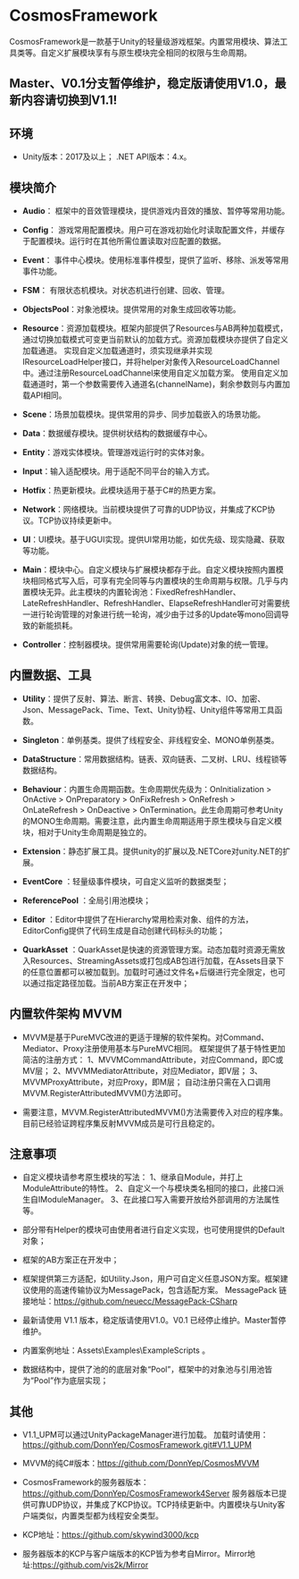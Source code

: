 # CosmosFramework

CosmosFramework是一款基于Unity的轻量级游戏框架。内置常用模块、算法工具类等。自定义扩展模块享有与原生模块完全相同的权限与生命周期。

## Master、V0.1分支暂停维护，稳定版请使用V1.0，最新内容请切换到V1.1!

## 环境

- Unity版本：2017及以上； .NET API版本：4.x。

## 模块简介

- **Audio**： 框架中的音效管理模块，提供游戏内音效的播放、暂停等常用功能。

- **Config**： 游戏常用配置模块。用户可在游戏初始化时读取配置文件，并缓存于配置模块。运行时在其他所需位置读取对应配置的数据。

- **Event**： 事件中心模块。使用标准事件模型，提供了监听、移除、派发等常用事件功能。

- **FSM**： 有限状态机模块。对状态机进行创建、回收、管理。

- **ObjectsPool**：对象池模块。提供常用的对象生成回收等功能。

- **Resource**：资源加载模块。框架内部提供了Resources与AB两种加载模式，通过切换加载模式可变更当前默认的加载方式。资源加载模块亦提供了自定义加载通道。
实现自定义加载通道时，须实现继承并实现IResourceLoadHelper接口，并将helper对象传入ResourceLoadChannel中。通过注册ResourceLoadChannel来使用自定义加载方案。
使用自定义加载通道时，第一个参数需要传入通道名(channelName)，剩余参数则与内置加载API相同。

- **Scene**：场景加载模块。提供常用的异步、同步加载嵌入的场景功能。

- **Data**：数据缓存模块。提供树状结构的数据缓存中心。

- **Entity**：游戏实体模块。管理游戏运行时的实体对象。

- **Input**：输入适配模块。用于适配不同平台的输入方式。

- **Hotfix**：热更新模块。此模块适用于基于C#的热更方案。

- **Network**：网络模块。当前模块提供了可靠的UDP协议，并集成了KCP协议。TCP协议持续更新中。

- **UI**：UI模块。基于UGUI实现。提供UI常用功能，如优先级、现实隐藏、获取等功能。

- **Main**：模块中心。自定义模块与扩展模块都存于此。自定义模块按照内置模块相同格式写入后，可享有完全同等与内置模块的生命周期与权限。几乎与内置模块无异。此主模块的内置轮询池：FixedRefreshHandler、LateRefreshHandler、RefreshHandler、ElapseRefreshHandler可对需要统一进行轮询管理的对象进行统一轮询，减少由于过多的Update等mono回调导致的新能损耗。

- **Controller**：控制器模块。提供常用需要轮询(Update)对象的统一管理。

## 内置数据、工具

- **Utility**：提供了反射、算法、断言、转换、Debug富文本、IO、加密、Json、MessagePack、Time、Text、Unity协程、Unity组件等常用工具函数。

- **Singleton**：单例基类。提供了线程安全、非线程安全、MONO单例基类。

- **DataStructure**：常用数据结构。链表、双向链表、二叉树、LRU、线程锁等数据结构。

- **Behaviour**：内置生命周期函数。生命周期优先级为：OnInitialization > OnActive > OnPreparatory > OnFixRefresh > OnRefresh > OnLateRefresh > OnDeactive > OnTermination。此生命周期可参考Unity的MONO生命周期。需要注意，此内置生命周期适用于原生模块与自定义模块，相对于Unity生命周期是独立的。

- **Extension**：静态扩展工具。提供unity的扩展以及.NETCore对unity.NET的扩展。

- **EventCore** ：轻量级事件模块，可自定义监听的数据类型；

- **ReferencePool** ：全局引用池模块；

- **Editor** ：Editor中提供了在Hierarchy常用检索对象、组件的方法，EditorConfig提供了代码生成是自动创建代码标头的功能；

- **QuarkAsset** ：QuarkAsset是快速的资源管理方案。动态加载时资源无需放入Resources、StreamingAssets或打包成AB包进行加载，在Assets目录下的任意位置都可以被加载到。加载时可通过文件名+后缀进行完全限定，也可以通过指定路径加载。当前AB方案正在开发中；

## 内置软件架构 MVVM

- MVVM是基于PureMVC改进的更适于理解的软件架构。对Command、Mediator、Proxy注册使用基本与PureMVC相同。
    框架提供了基于特性更加简洁的注册方式：
    1、MVVMCommandAttribute，对应Command，即C或MV层；
    2、MVVMMediatorAttribute，对应Mediator，即V层；
    3、MVVMProxyAttribute，对应Proxy，即M层；
    自动注册只需在入口调用MVVM.RegisterAttributedMVVM()方法即可。

- 需要注意，MVVM.RegisterAttributedMVVM()方法需要传入对应的程序集。目前已经验证跨程序集反射MVVM成员是可行且稳定的。

## 注意事项

- 自定义模块请参考原生模块的写法：
    1、继承自Module，并打上ModuleAttribute的特性。
    2、自定义一个与模块类名相同的接口，此接口派生自IModuleManager。
    3、在此接口写入需要开放给外部调用的方法属性等。

- 部分带有Helper的模块可由使用者进行自定义实现，也可使用提供的Default对象；

- 框架的AB方案正在开发中；

- 框架提供第三方适配，如Utility.Json，用户可自定义任意JSON方案。框架建议使用的高速传输协议为MessagePack，包含适配方案。
MessagePack 链接地址：https://github.com/neuecc/MessagePack-CSharp

- 最新请使用 V1.1 版本，稳定版请使用V1.0。V0.1 已经停止维护。Master暂停维护。

- 内置案例地址：Assets\Examples\ExampleScripts 。

- 数据结构中，提供了池的的底层对象“Pool”，框架中的对象池与引用池皆为“Pool”作为底层实现；

## 其他

- V1.1_UPM可以通过UnityPackageManager进行加载。
加载时请使用：https://github.com/DonnYep/CosmosFramework.git#V1.1_UPM

- MVVM的纯C#版本：https://github.com/DonnYep/CosmosMVVM

- CosmosFramework的服务器版本：https://github.com/DonnYep/CosmosFramework4Server 
服务器版本已提供可靠UDP协议，并集成了KCP协议。TCP持续更新中。内置模块与Unity客户端类似，内置类型都为线程安全类型。

- KCP地址：https://github.com/skywind3000/kcp

- 服务器版本的KCP与客户端版本的KCP皆为参考自Mirror。Mirror地址:https://github.com/vis2k/Mirror
